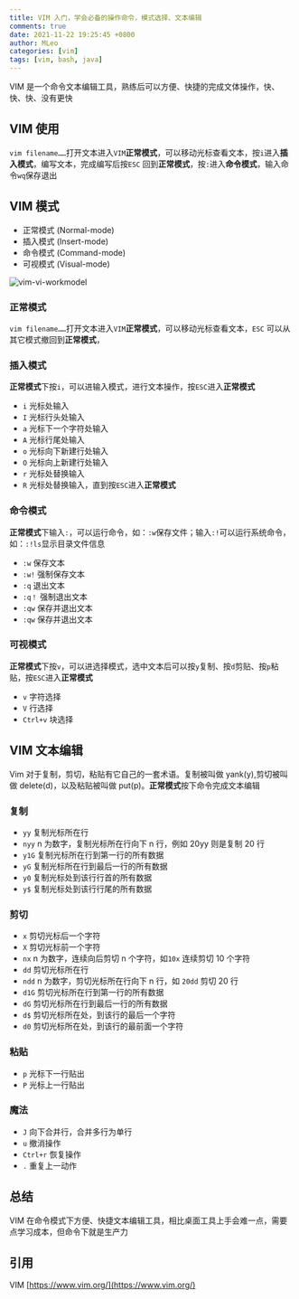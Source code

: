 ```yaml
---
title: VIM 入门，学会必备的操作命令，模式选择、文本编辑
comments: true
date: 2021-11-22 19:25:45 +0800
author: MLeo
categories: [vim] 
tags: [vim, bash, java] 
---
```


VIM 是一个命令文本编辑工具，熟练后可以方便、快捷的完成文体操作，快、快、快、没有更快


## VIM 使用
`vim filename……`打开文本进入`VIM`**正常模式**，可以移动光标查看文本，按`i`进入**插入模式**，编写文本，完成编写后按`ESC` 回到**正常模式**，按`:`进入**命令模式**，输入命令`wq`保存退出

## VIM 模式

- 正常模式 (Normal-mode) 
- 插入模式 (Insert-mode)
- 命令模式 (Command-mode)
- 可视模式 (Visual-mode)


![vim-vi-workmodel](https://images.ichochy.com/vim-vi-workmodel.png)


### 正常模式
`vim filename……`打开文本进入`VIM`**正常模式**，可以移动光标查看文本，`ESC` 可以从其它模式撤回到**正常模式**，

### 插入模式
**正常模式**下按`i`，可以进输入模式，进行文本操作，按`ESC`进入**正常模式**
- `i` 光标处输入
- `I` 光标行头处输入
- `a` 光标下一个字符处输入
- `A` 光标行尾处输入
- `o` 光标向下新建行处输入
- `O` 光标向上新建行处输入
- `r` 光标处替换输入
- `R` 光标处替换输入，直到按`ESC`进入**正常模式**

### 命令模式
**正常模式**下输入`:`，可以运行命令，如：`:w`保存文件；输入`:!`可以运行系统命令，如：`:!ls`显示目录文件信息
- `:w` 保存文本
- `:w!` 强制保存文本
- `:q` 退出文本
- `:q！` 强制退出文本
- `:qw` 保存并退出文本
- `:qw` 保存并退出文本


### 可视模式
**正常模式**下按`v`，可以进选择模式，选中文本后可以按`y`复制、按`d`剪贴、按`p`粘贴，按`ESC`进入**正常模式**

- `v` 字符选择
- `V` 行选择
- `Ctrl+v` 块选择



## VIM 文本编辑
Vim 对于复制，剪切，粘贴有它自己的一套术语。复制被叫做 yank(y),剪切被叫做 delete(d)，以及粘贴被叫做 put(p)。**正常模式**按下命令完成文本编辑

### 复制
- `yy` 复制光标所在行
- `nyy` n 为数字，复制光标所在行向下 n 行，例如 20yy 则是复制 20 行
- `y1G` 复制光标所在行到第一行的所有数据
- `yG` 复制光标所在行到最后一行的所有数据
- `y0` 复制光标处到该行行首的所有数据
- `y$` 复制光标处到该行行尾的所有数据

### 剪切

- `x` 剪切光标后一个字符
- `X` 剪切光标前一个字符
- `nx` n 为数字，连续向后剪切 n 个字符，如`10x` 连续剪切 10 个字符
- `dd` 剪切光标所在行
- `ndd` n 为数字，剪切光标所在行向下 n 行，如 `20dd` 剪切 20 行
- `d1G` 剪切光标所在行到第一行的所有数据
- `dG` 剪切光标所在行到最后一行的所有数据
- `d$` 剪切光标所在处，到该行的最后一个字符
- `d0` 剪切光标所在处，到该行的最前面一个字符

### 粘贴
- `p` 光标下一行贴出
- `P` 光标上一行贴出

### 魔法
- `J` 向下合并行，合并多行为单行
- `u` 撤消操作
- `Ctrl+r` 恢复操作
- `.` 重复上一动作

## 总结
VIM 在命令模式下方便、快捷文本编辑工具，相比桌面工具上手会难一点，需要点学习成本，但命令下就是生产力

## 引用
VIM [https://www.vim.org/](https://www.vim.org/)
